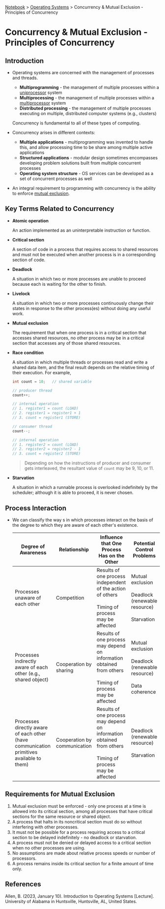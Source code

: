 <a href="../">Notebook</a> > <a href="./">Operating Systems</a> > Concurrency & Mutual Exclusion - Principles of Concurrency

# Concurrency & Mutual Exclusion - Principles of Concurrency



## Introduction

* Operating systems are concerned with the management of processes and threads.

  * **Multiprogramming** - the management of multiple processes within a <u>uniprocessor</u> system
  * **Multiprocessing** - the management of multiple processes within a <u>multiprocessor</u> system
  * **Distributed processing** - the management of multiple processes executing on multiple, distributed computer systems (e.g., clusters)

  Concurrency is fundamental to all of these types of computing.

* Concurrency arises in different contexts:
  * **Multiple applications** - multiprogramming was invented to handle this, and allow processing time to be share among multiple active applications
  * **Structured applications** - modular design sometimes encompasses developing problem solutions built from multiple concurrent processes
  * **Operating system structure** - OS services can be developed as a set of concurrent processes as well
* An integral requirement to programming with concurrency is the ability to enforce <u>mutual exclusion</u>.



## Key Terms Related to Concurrency

* **Atomic operation**

  An action implemented as an uninterpretable instruction or function.

* **Critical section**

  A section of code in a process that requires access to shared resources and must not be executed when another process is in a corresponding section of code.

* **Deadlock**

  A situation in which two or more processes are unable to proceed because each is waiting for the other to finish.

* **Livelock**

  A situation in which two or more processes continuously change their states in response to the other process(es) without doing any useful work.

* **Mutual exclusion**

  The requirement that when one process is in a critical section that accesses shared resources, no other process may be in a critical section that accesses any of those shared resources.

* **Race condition**

  A situation in which multiple threads or processes read and write a shared data item, and the final result depends on the relative timing of their execution. For example,

  ```c
  int count = 10;	// shared variable
  ```

  ```c
  // producer thread 
  count++;
  
  // internal operation
  // 1. register1 = count (LOAD)
  // 2. register1 = register1 + 1
  // 3. count = register1 (STORE)
  ```

  ```c
  // consumer thread
  count--;
  
  // internal operation
  // 1. register2 = count (LOAD)
  // 2. register2 = register2 - 1
  // 3. count = register2 (STORE)
  ```

  > Depending on how the instructions of producer and consumer gets interleaved, the resultant value of `count` may be 9, 10, or 11.

* **Starvation**

  A situation in which a runnable process is overlooked indefinitely by the scheduler; although it is able to proceed, it is never chosen.



## Process Interaction

* We can classify the way s in which processes interact on the basis of the degree to which they are aware of each other's existence.

  | Degree of Awareness                                          | Relationship                 | Influence that One Process Has on the Other                  | Potential Control Problems                                   |
  | ------------------------------------------------------------ | ---------------------------- | ------------------------------------------------------------ | ------------------------------------------------------------ |
  | Processes unaware of each other                              | Competition                  | Results of one process independent of the action of others<br><br>Timing of process may be affected | Mutual exclusion<br><br>Deadlock (renewable resource)<br><br>Starvation |
  | Processes indirectly aware of each other (e.g., shared object) | Cooperation by sharing       | Results of one process may depend on information obtained from others<br><br>Timing of process may be affected | Mutual exclusion<br/><br/>Deadlock (renewable resource)<br/><br/>Data coherence |
  | Processes directly aware of each other (have communication primitives available to them) | Cooperation by communication | Results of one process may depend on information obtained from others<br/><br/>Timing of process may be affected | Deadlock (renewable resource)<br/><br/>Starvation            |



## Requirements for Mutual Exclusion

1. Mutual exclusion must be enforced - only one process at a time is allowed into its critical section, among all processes that have critical sections for the same resource or shared object.
2. A process that halts in its noncritical section must do so without interfering with other processes.
3. It must not be possible for a process requiring access to a critical section to be delayed indefinitely - no deadlock or starvation.
4. A process must not be denied or delayed access to a critical section when no other processes are using.
5. No assumptions are made about relative process speeds or number of processors.
6. A process remains inside its critical section for a finite amount of time only.






## References

Allen, B. (2023, January 10). Introduction to Operating Systems [Lecture]. University of Alabama in Huntsville, Huntsville, AL, United States.
